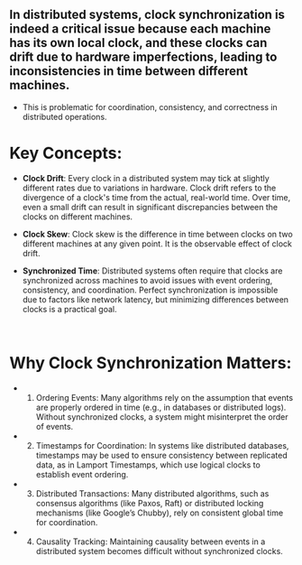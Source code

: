 ## In distributed systems, clock synchronization is indeed a critical issue because each machine has its own local clock, and these clocks can drift due to hardware imperfections, leading to inconsistencies in time between different machines.

- This is problematic for coordination, consistency, and correctness in distributed operations.

# Key Concepts:

- **Clock Drift**:
  Every clock in a distributed system may tick at slightly different rates due to variations in hardware. Clock drift refers to the divergence of a clock's time from the actual, real-world time. Over time, even a small drift can result in significant discrepancies between the clocks on different machines.

- **Clock Skew**:
  Clock skew is the difference in time between clocks on two different machines at any given point. It is the observable effect of clock drift.

- **Synchronized Time**:
  Distributed systems often require that clocks are synchronized across machines to avoid issues with event ordering, consistency, and coordination.
  Perfect synchronization is impossible due to factors like network latency, but minimizing differences between clocks is a practical goal.

<br />

# Why Clock Synchronization Matters:

- 1. Ordering Events: Many algorithms rely on the assumption that events are properly ordered in time (e.g., in databases or distributed logs). Without synchronized clocks, a system might misinterpret the order of events.
- 2. Timestamps for Coordination: In systems like distributed databases, timestamps may be used to ensure consistency between replicated data, as in Lamport Timestamps, which use logical clocks to establish event ordering.
- 3. Distributed Transactions: Many distributed algorithms, such as consensus algorithms (like Paxos, Raft) or distributed locking mechanisms (like Google’s Chubby), rely on consistent global time for coordination.
- 4. Causality Tracking: Maintaining causality between events in a distributed system becomes difficult without synchronized clocks.
